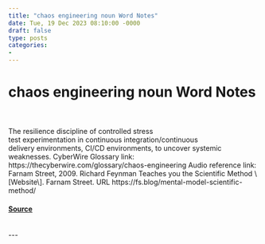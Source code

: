 ```yaml
---
title: "chaos engineering noun Word Notes"
date: Tue, 19 Dec 2023 08:10:00 -0000
draft: false
type: posts
categories: 
- 
---
```

# chaos engineering noun Word Notes

<br/>

<br/>
The resilience discipline of controlled stress test experimentation in continuous integration/continuous delivery environments, CI/CD environments, to uncover systemic weaknesses. CyberWire Glossary link: https://thecyberwire.com/glossary/chaos-engineering Audio reference link: Farnam Street, 2009. Richard Feynman Teaches you the Scientific Method \[Website\]. Farnam Street. URL https://fs.blog/mental-model-scientific-method/

#### [Source](https://thecyberwire.com/podcasts/word-notes/164/notes)

<br/>
---
